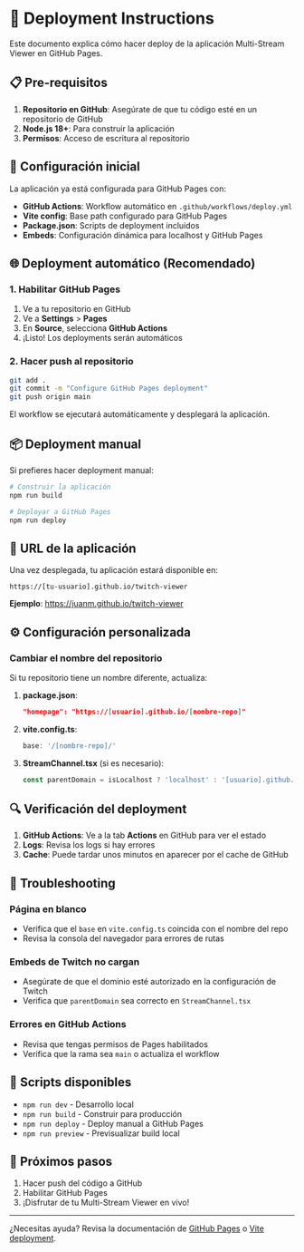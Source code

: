 # 🚀 Deployment Instructions

Este documento explica cómo hacer deploy de la aplicación Multi-Stream Viewer en GitHub Pages.

## 📋 Pre-requisitos

1. **Repositorio en GitHub**: Asegúrate de que tu código esté en un repositorio de GitHub
2. **Node.js 18+**: Para construir la aplicación
3. **Permisos**: Acceso de escritura al repositorio

## 🔧 Configuración inicial

La aplicación ya está configurada para GitHub Pages con:

- **GitHub Actions**: Workflow automático en `.github/workflows/deploy.yml`
- **Vite config**: Base path configurado para GitHub Pages
- **Package.json**: Scripts de deployment incluidos
- **Embeds**: Configuración dinámica para localhost y GitHub Pages

## 🌐 Deployment automático (Recomendado)

### 1. Habilitar GitHub Pages

1. Ve a tu repositorio en GitHub
2. Ve a **Settings** > **Pages**
3. En **Source**, selecciona **GitHub Actions**
4. ¡Listo! Los deployments serán automáticos

### 2. Hacer push al repositorio

```bash
git add .
git commit -m "Configure GitHub Pages deployment"
git push origin main
```

El workflow se ejecutará automáticamente y desplegará la aplicación.

## 📦 Deployment manual

Si prefieres hacer deployment manual:

```bash
# Construir la aplicación
npm run build

# Deployar a GitHub Pages
npm run deploy
```

## 🔗 URL de la aplicación

Una vez desplegada, tu aplicación estará disponible en:
```
https://[tu-usuario].github.io/twitch-viewer
```

**Ejemplo**: https://juanm.github.io/twitch-viewer

## ⚙️ Configuración personalizada

### Cambiar el nombre del repositorio

Si tu repositorio tiene un nombre diferente, actualiza:

1. **package.json**: 
   ```json
   "homepage": "https://[usuario].github.io/[nombre-repo]"
   ```

2. **vite.config.ts**:
   ```typescript
   base: '/[nombre-repo]/'
   ```

3. **StreamChannel.tsx** (si es necesario):
   ```typescript
   const parentDomain = isLocalhost ? 'localhost' : '[usuario].github.io';
   ```

## 🔍 Verificación del deployment

1. **GitHub Actions**: Ve a la tab **Actions** en GitHub para ver el estado
2. **Logs**: Revisa los logs si hay errores
3. **Cache**: Puede tardar unos minutos en aparecer por el cache de GitHub

## 🐛 Troubleshooting

### Página en blanco
- Verifica que el `base` en `vite.config.ts` coincida con el nombre del repo
- Revisa la consola del navegador para errores de rutas

### Embeds de Twitch no cargan
- Asegúrate de que el dominio esté autorizado en la configuración de Twitch
- Verifica que `parentDomain` sea correcto en `StreamChannel.tsx`

### Errores en GitHub Actions
- Revisa que tengas permisos de Pages habilitados
- Verifica que la rama sea `main` o actualiza el workflow

## 📄 Scripts disponibles

- `npm run dev` - Desarrollo local
- `npm run build` - Construir para producción  
- `npm run deploy` - Deploy manual a GitHub Pages
- `npm run preview` - Previsualizar build local

## 🎯 Próximos pasos

1. Hacer push del código a GitHub
2. Habilitar GitHub Pages
3. ¡Disfrutar de tu Multi-Stream Viewer en vivo!

---

¿Necesitas ayuda? Revisa la documentación de [GitHub Pages](https://docs.github.com/en/pages) o [Vite deployment](https://vitejs.dev/guide/static-deploy.html).
